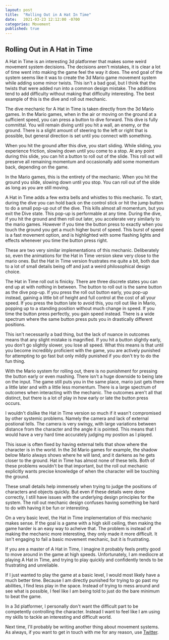 ```yaml
---
layout: post
title:  "Rolling Out in A Hat In Time"
date:   2021-03-23 12:12:00 -0700
categories: Movement
published: true
---
```


## Rolling Out in A Hat in Time

A Hat in Time is an interesting 3d platformer that makes some weird movement system decisions. The decisions aren't mistakes, it is clear a lot of time went into making the game feel the way it does. The end goal of the system seems like it was to create the 3d Mario game movement system while adding some minor twists. This isn't a bad goal, but I think that the twists that were added run into a common design mistake. The additions tend to add difficulty without making that difficulty interesting. The best example of this is the dive and roll out mechanic. 

The dive mechanic for A Hat in Time is taken directly from the 3d Mario games. In the Mario games, when in the air or moving on the ground at a sufficient speed, you can press a button to dive forward. This dive is fully committal. You will remain diving until you hit a wall, an enemy, or the ground. There is a slight amount of steering to the left or right that is possible, but general direction is set until you connect with something.

When you hit the ground after this dive, you start sliding. While sliding, you experience friction, slowing down until you come to a stop. At any point during this slide, you can hit a button to roll out of the slide. This roll out will preserve all remaining momentum and occasionally add some momentum back, depending on the game.

In the Mario games, this is the entirety of the mechanic. When you hit the ground you slide, slowing down until you stop. You can roll out of the slide as long as you are still moving. 

A Hat in Time adds a few extra bells and whistles to this mechanic. To start, during the dive you can hold back on the control stick or hit the jump button to do a small pop-up out of the dive. This kills almost all momentum, but you exit the Dive state. This pop-up is performable at any time. During the dive, if you hit the ground and then roll out later, you accelerate very similarly to the mario games. However if you time the button press to exactly when you touch the ground you get a much higher burst of speed. This burst of speed is a fast movement option, and is highlighted with some flashing lights and effects whenever you time the button press right. 

These are two very similar implementations of this mechanic. Deliberately so, even the animations for the Hat in Time version skew very close to the mario ones. But the Hat in Time version frustrates me quite a bit, both due to a lot of small details being off and just a weird philosophical design choice.

The Hat in Time roll out is finicky. There are three discrete states you can end up at with nothing in between. The button to roll out is the same button as the dive pop-up. If you press the roll out button early, you pop-up instead, gaining a little bit of height and full control at the cost of all your speed. If you press the button late to avoid this, you roll out like in Mario, popping up to a standing position without much change in speed. If you time the button press perfectly, you gain speed instead. There is a wide spectrum where the same button press puts you in drastically different positions.

This isn't necessarily a bad thing, but the lack of nuance in outcomes means that any slight mistake is magnified. If you hit a button slightly early, you don't go slightly slower, you lose all speed. What this means is that until you become incredibly proficient with the game, you are actively punished for attempting to go fast but only mildly punished if you don't try to do the fun thing.

With the Mario system for rolling out, there is no punishment for pressing the button early or even mashing. There isn't a huge downside to being late on the input. The game still puts you in the same place, mario just gets there a little later and with a little less momentum. There is a large spectrum of outcomes when interacting with the mechanic. The outcomes aren't all that distinct, but there is a lot of play in how early or late the button press occurs.

I wouldn't dislike the Hat in Time version so much if it wasn't compromised by other systemic problems. Namely the camera and lack of external postional tells. The camera is very swingy, with large variations between distance from the character and the angle it is pointed. This means that I would have a very hard time accurately judging my postion as I played. 

This issue is often fixed by having external tells that show where the character is in the world. In the 3d Mario games for example, the shadow below Mario always shows where he will land, and it darkens as he gets closer to the ground. Hat in Time has almost none of these tells. Both of these problems wouldn't be that important, but the roll out mechanic explicitly wants precise knowledge of when the character will be touching the ground.

These small details help immensely when trying to judge the positions of characters and objects quickly. But even if these details were done correctly, I still have issues with the underlying design principles for the system. The roll out mechanic design confuses having something be hard to do with having it be fun or interesting. 

On a very basic level, the Hat in Time implementation of this mechanic makes sense. If the goal is a game with a high skill ceiling, then making the game harder is an easy way to acheive that. The problem is instead of making the mechanic more interesting, they only  made it more difficult. It isn't engaging to fail a basic movement mechanic, but it is frustrating. 

If you are a master of A Hat in Time, I imagine it probably feels pretty good to move around in the game at high speeds. Unfortunately, I am mediocre at playing A Hat in Time, and trying to play quickly and confidently tends to be frustrating and unreliable.

If I just wanted to play the game at a basic level, I would most likely have a much better time. Because I am directly punished for trying to go past my abilities, I find less play in the space. Instead of trying to mess around and see what is possible, I feel like I am being told to just do the bare minimum to beat the game.

In a 3d platformer, I personally don't want the difficult part to be competently controlling the character. Instead I want to feel like I am using my skills to tackle an interesting and difficult world.


Next time, I'll probably be writing another thing about movement systems. As always, if you want to get in touch with me for any reason, use [Twitter][twitter].


[twitter]: https://wwww.twitter.com/jxvd